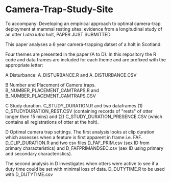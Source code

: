 # Camera-Trap-Study-Site
To accompany: Developing an empirical approach to optimal camera-trap deployment at mammal resting sites: evidence from a longitudinal study of an otter *Lutra lutra* holt, PAPER JUST SUBMITTED

This  paper analyses a 6 year camera-trapping datset of a holt in Scotland.

Four themes are presented in the paper (A to D). In this repository the R code and data frames are included for each theme and are prefixed with the appropriate letter:

A Disturbance: A_DISTURBANCE.R and A_DISTURBANCE.CSV 

B Number and Placement of Camera traps. B_NUMBER_PLACEMENT_CAMTRAPS.R and B_NUMBER_PLACEMENT_CAMTRAPS.CSV

C Study duration. C_STUDY_DURATION.R and two dataframes (1) C_STUDYDURATION_REST.CSV (containing records of "rests" of otter longer then 15 mins)
and (2) C_STUDY_DURATION_PRESENCE.CSV (which contains all registrations of otter at the holt).

D Optimal camera trap settings. The first analysis looks at clip duration which assesses when a feature is first apparent in frame i.e. FAF. D_CLIP_DURATION.R and two csv files D_FAF_PRIM.csv (sex ID from primary characteristics) and D_FAFPRIMANDSEC.csv (sex ID using primary and secondary characteristics).

The second analysis in D investigates when otters were active to see if a duty time could be set with minimal loss of data. D_DUTYTIME.R to be used with D_DUTYTIME.csv
